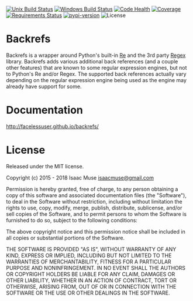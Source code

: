 [![Unix Build Status][travis-image]][travis-link]
[![Windows Build Status][appveyor-image]][appveyor-link]
[![Code Health][landscape-image]][landscape-link]
[![Coverage][codecov-image]][codecov-link]
[![Requirements Status][requires-image]][requires-link]
[![pypi-version][pypi-image]][pypi-link]
![License][license-image]
# Backrefs

Backrefs is a wrapper around Python's built-in [Re][re] and the 3rd party [Regex][regex] library.  Backrefs adds various additional back references (and a couple other features) that are known to some regular expression engines, but not to Python's Re and/or Regex.  The supported back references actually vary depending on the regular expression engine being used as the engine may already have support for some.

# Documentation

http://facelessuser.github.io/backrefs/

# License

Released under the MIT license.

Copyright (c) 2015 - 2018 Isaac Muse <isaacmuse@gmail.com>

Permission is hereby granted, free of charge, to any person obtaining a copy of this software and associated documentation files (the "Software"), to deal in the Software without restriction, including without limitation the rights to use, copy, modify, merge, publish, distribute, sublicense, and/or sell copies of the Software, and to permit persons to whom the Software is furnished to do so, subject to the following conditions:

The above copyright notice and this permission notice shall be included in all copies or substantial portions of the Software.

THE SOFTWARE IS PROVIDED "AS IS", WITHOUT WARRANTY OF ANY KIND, EXPRESS OR IMPLIED, INCLUDING BUT NOT LIMITED TO THE WARRANTIES OF MERCHANTABILITY, FITNESS FOR A PARTICULAR PURPOSE AND NONINFRINGEMENT. IN NO EVENT SHALL THE AUTHORS OR COPYRIGHT HOLDERS BE LIABLE FOR ANY CLAIM, DAMAGES OR OTHER LIABILITY, WHETHER IN AN ACTION OF CONTRACT, TORT OR OTHERWISE, ARISING FROM, OUT OF OR IN CONNECTION WITH THE SOFTWARE OR THE USE OR OTHER DEALINGS IN THE SOFTWARE.

[travis-image]: https://img.shields.io/travis/facelessuser/backrefs/master.svg?label=Unix%20Build
[travis-link]: https://travis-ci.org/facelessuser/backrefs
[appveyor-image]: https://img.shields.io/appveyor/ci/facelessuser/backrefs/master.svg?label=Windows%20Build
[appveyor-link]: https://ci.appveyor.com/project/facelessuser/backrefs
[license-image]: https://img.shields.io/badge/license-MIT-blue.svg
[landscape-image]: https://landscape.io/github/facelessuser/backrefs/master/landscape.svg?style=flat
[landscape-link]: https://landscape.io/github/facelessuser/backrefs/master
[codecov-image]: https://img.shields.io/codecov/c/github/facelessuser/backrefs/master.svg
[codecov-link]: http://codecov.io/github/facelessuser/backrefs?branch=master
[requires-image]: https://img.shields.io/requires/github/facelessuser/backrefs/master.svg
[requires-link]: https://requires.io/github/facelessuser/backrefs/requirements/?branch=master
[pypi-image]: https://img.shields.io/pypi/v/backrefs.svg
[pypi-link]: https://pypi.python.org/pypi/backrefs

[re]: https://docs.python.org/3/library/re.html
[regex]: https://pypi.python.org/pypi/regex
